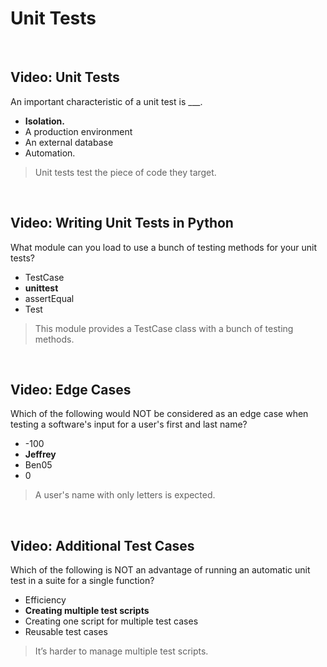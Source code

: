 # Unit Tests

<br>

## Video: Unit Tests

An important characteristic of a unit test is ___. 

* **Isolation.**
* A production environment
* An external database
* Automation.

> Unit tests test the piece of code they target.

<br>

## Video: Writing Unit Tests in Python

What module can you load to use a bunch of testing methods for your unit tests?

* TestCase
* **unittest**
* assertEqual
* Test

> This module provides a TestCase class with a bunch of testing methods.

<br>

## Video: Edge Cases

Which of the following would NOT be considered as an edge case when testing a software's input for a user's first and last name?

* -100
* **Jeffrey**
* Ben05
* 0

> A user's name with only letters is expected.

<br>

## Video: Additional Test Cases

Which of the following is NOT an advantage of running an automatic unit test in a suite for a single function?

* Efficiency
* **Creating multiple test scripts**
* Creating one script for multiple test cases
* Reusable test cases

> It’s harder to manage multiple test scripts.